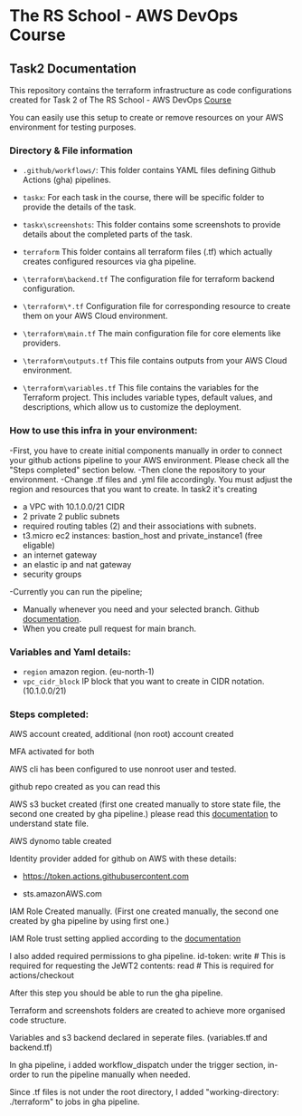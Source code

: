 # The RS School - AWS DevOps Course
## Task2 Documentation

This repository contains the terraform infrastructure as code configurations created for Task 2 of The RS School - AWS DevOps [Course](https://github.com/rolling-scopes-school/tasks/blob/master/devops/modules/1_basic-configuration/task_2.md)

You can easily use this setup to create or remove resources on your AWS environment for testing purposes.

### Directory & File information

- `.github/workflows/`: This folder contains YAML files defining Github Actions (gha) pipelines.

- `taskx`: For each task in the course, there will be specific folder to provide the details of the task.

- `taskx\screenshots`: This folder contains some screenshots to provide details about the completed parts of the task.

- `terraform` This folder contains all terraform files (.tf) which actually creates configured resources via gha pipeline.

- `\terraform\backend.tf` The configuration file for terraform backend configuration.

- `\terraform\*.tf` Configuration file for corresponding resource to create them on your AWS Cloud environment.

- `\terraform\main.tf` The main configuration file for core elements like providers.

- `\terraform\outputs.tf` This file contains outputs from your AWS Cloud environment.

- `\terraform\variables.tf` This file contains the variables for the Terraform project. This includes variable types, default values, and descriptions, which allow us to customize the deployment.

### How to use this infra in your environment:

-First, you have to create initial components manually in order to connect your github actions pipeline to your AWS environment. Please check all the "Steps completed" section below.
-Then clone the repository to your environment.
-Change .tf files and .yml file accordingly. You must adjust the region and resources that you want to create. In task2 it's creating
- a VPC with 10.1.0.0/21 CIDR
- 2 private 2 public subnets
- required routing tables (2) and their associations with subnets.
- t3.micro ec2 instances: bastion_host and private_instance1 (free eligable)
- an internet gateway
- an elastic ip and nat gateway
- security groups

-Currently you can run the pipeline;
- Manually whenever you need and your selected branch. Github [documentation](https://docs.github.com/en/actions/managing-workflow-runs-and-deployments/managing-workflow-runs/manually-running-a-workflow).
- When you create pull request for main branch.

### Variables and Yaml details:

- `region` amazon region. (eu-north-1)
- `vpc_cidr_block` IP block that you want to create in CIDR notation. (10.1.0.0/21)

### Steps completed:

AWS account created, additional (non root) account created

MFA activated for both

AWS cli has been configured to use nonroot user and tested.

github repo created as you can read this

AWS s3 bucket created (first one created manually to store state file, the second one created by gha pipeline.)
please read this [documentation](https://spacelift.io/blog/terraform-s3-backend:) to understand state file.

AWS dynomo  table created

Identity provider added for github on AWS with these details:

- https://token.actions.githubusercontent.com

- sts.amazonAWS.com

IAM Role Created manually. (First one created manually, the second one created by gha pipeline by using first one.)

IAM Role trust setting applied according to the [documentation](https://docs.github.com/en/actions/security-for-github-actions/security-hardening-your-deployments/configuring-openid-connect-in-amazon-web-services)

I also added required permissions to gha pipeline.
id-token: write # This is required for requesting the JeWT2
contents: read  # This is required for actions/checkout

After this step you should be able to run the gha pipeline.

Terraform and screenshots folders are created to achieve more organised code structure.

Variables and s3 backend declared in seperate files. (variables.tf and backend.tf)

In gha pipeline, i added workflow_dispatch under the trigger section, in-order to run the pipeline manually when needed.

Since .tf files is not under the root directory, I added "working-directory: ./terraform" to jobs in gha pipeline.

